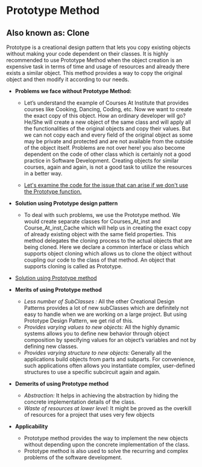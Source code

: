 # Prototype Method
## Also known as: Clone

Prototype is a creational design pattern that lets you copy existing objects without making your code dependent on their classes. It is highly recommended to use Prototype Method when the object creation is an expensive task in terms of time and usage of resources and already there exists a similar object. This method provides a way to copy the original object and then modify it according to our needs.

- **Problems we face without Prototype Method:**
    - Let’s understand the example of Courses At Institute that provides courses like Cooking, Dancing, Coding, etc. Now we want to create the exact copy of this object. How an ordinary developer will go? 
    He/She will create a new object of the same class and will apply all the functionalities of the original objects and copy their values. But we can not copy each and every field of the original object as some may be private and protected and are not available from the outside of the object itself. 
    Problems are not over here! you also become dependent on the code of other class which is certainly not a good practice in Software Development. Creating objects for similar courses, again and again, is not a good task to utilize the resources in a better way. 

    - [Let's examine the code for the issue that can arise if we don't use the Prototype function.](problem.py)

- **Solution using Prototype design pattern**
    - To deal with such problems, we use the Prototype method. We would create separate classes for Courses_At_inst and Course_At_inst_Cache which will help us in creating the exact copy of already existing object with the same field properties. This method delegates the cloning process to the actual objects that are being cloned. Here we declare a common interface or class which supports object cloning which allows us to clone the object without coupling our code to the class of that method. 
    An object that supports cloning is called as Prototype. 

- [Solution using Prototype method](solution.py)

- **Merits of using Prototype method**
    - *Less number of SubClasses :* All the other Creational Design Patterns provides a lot of new subClasses which are definitely not easy to handle when we are working on a large project. But using Prototype Design Pattern, we get rid of this.
    - *Provides varying values to new objects:*  All the highly dynamic systems allows you to define new behavior through object composition by specifying values for an object’s variables and not by defining new classes.
    - *Provides varying structure to new objects:* Generally all the applications build objects from parts and subparts. For convenience, such applications often allows you instantiate complex, user-defined structures to use a specific subcircuit again and again.

- **Demerits of using Prototype method**
    - *Abstraction:* It helps in achieving the abstraction by hiding the concrete implementation details of the class.
    - *Waste of resources at lower level:*  It might be proved as the overkill of resources for a project that uses very few objects

- **Applicability**
    -  Prototype method provides the way to implement the new objects without depending upon the concrete implementation of the class.
    - Prototype method is also used to solve the recurring and complex problems of the software development.
  
